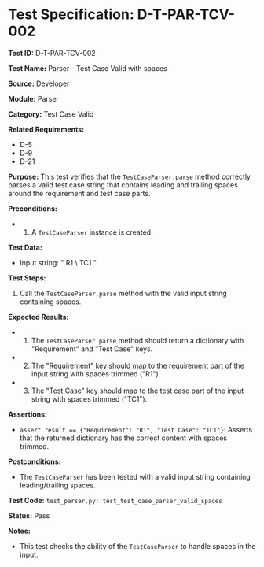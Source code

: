 # Test Specification: D-T-PAR-TCV-002

**Test ID:** D-T-PAR-TCV-002

**Test Name:** Parser - Test Case Valid with spaces

**Source:** Developer

**Module:** Parser

**Category:** Test Case Valid

**Related Requirements:**

*   D-5
*   D-9
*   D-21

**Purpose:**
This test verifies that the `TestCaseParser.parse` method correctly parses a valid test case string that contains leading and trailing spaces around the requirement and test case parts.

**Preconditions:**

*   1) A `TestCaseParser` instance is created.

**Test Data:**

*   Input string: " R1 \\ TC1 "

**Test Steps:**

1.  Call the `TestCaseParser.parse` method with the valid input string containing spaces.

**Expected Results:**

*   1) The `TestCaseParser.parse` method should return a dictionary with "Requirement" and "Test Case" keys.
*   2) The "Requirement" key should map to the requirement part of the input string with spaces trimmed ("R1").
*   3) The "Test Case" key should map to the test case part of the input string with spaces trimmed ("TC1").

**Assertions:**

*   `assert result == {"Requirement": "R1", "Test Case": "TC1"}`: Asserts that the returned dictionary has the correct content with spaces trimmed.

**Postconditions:**

*   The `TestCaseParser` has been tested with a valid input string containing leading/trailing spaces.

**Test Code:** `test_parser.py::test_test_case_parser_valid_spaces`

**Status:** Pass

**Notes:**

*   This test checks the ability of the `TestCaseParser` to handle spaces in the input.
